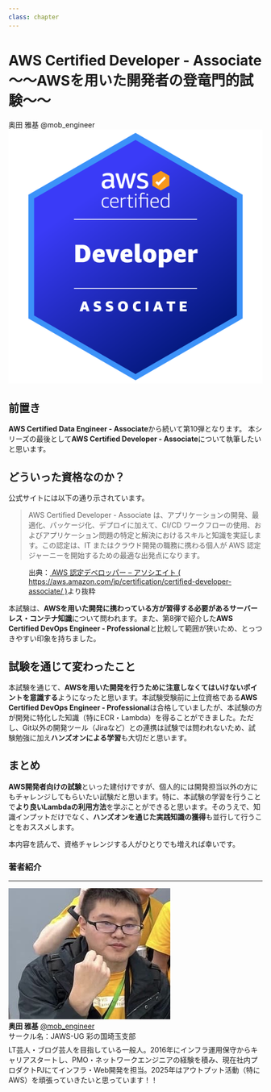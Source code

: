 ```yaml
---
class: chapter
---
```


# AWS Certified Developer - Associate　～～AWSを用いた開発者の登竜門的試験～～

<div class="flush-right">
奥田 雅基 @mob_engineer
</div>

<img src="images/chap-mob_engineer-certificates/aws-certified-developer-associate.png">

## 前置き

**AWS Certified Data Engineer - Associate**から続いて第10弾となります。
本シリーズの最後として**AWS Certified Developer - Associate**について執筆したいと思います。

## どういった資格なのか？

公式サイトには以下の通り示されています。

>AWS Certified Developer - Associate は、アプリケーションの開発、最適化、パッケージ化、デプロイに加えて、CI/CD ワークフローの使用、およびアプリケーション問題の特定と解決におけるスキルと知識を実証します。この認定は、IT またはクラウド開発の職務に携わる個人が AWS 認定ジャーニーを開始するための最適な出発点になります。

<figure><figcaption>出典：<a href="https://aws.amazon.com/jp/certification/certified-developer-associate/"> AWS 認定デベロッパー – アソシエイト ( https://aws.amazon.com/jp/certification/certified-developer-associate/ )</a>より抜粋</figcaption></figure>

本試験は、**AWSを用いた開発に携わっている方が習得する必要があるサーバーレス・コンテナ知識**について問われます。また、第8弾で紹介した**AWS Certified DevOps Engineer - Professional**と比較して範囲が狭いため、とっつきやすい印象を持ちました。

## 試験を通じて変わったこと

本試験を通じて、**AWSを用いた開発を行うために注意しなくてはいけないポイントを意識する**ようになったと思います。本試験受験前に上位資格である**AWS Certified DevOps Engineer - Professional**は合格していましたが、本試験の方が開発に特化した知識（特にECR・Lambda）を得ることができました。ただし、Git以外の開発ツール（Jiraなど）との連携は試験では問われないため、試験勉強に加え**ハンズオンによる学習**も大切だと思います。

## まとめ

**AWS開発者向けの試験**といった建付けですが、個人的には開発担当以外の方にもチャレンジしてもらいたい試験だと思います。特に、本試験の学習を行うことで**より良いLambdaの利用方法**を学ぶことができると思います。そのうえで、知識インプットだけでなく、**ハンズオンを通じた実践知識の獲得**も並行して行うことをおススメします。

本内容を読んで、資格チャレンジする人がひとりでも増えれば幸いです。

### 著者紹介

---

<div class="author-profile">
    <img src="images/mobengineer.png">
    <div>
        <div>
            <b>奥田 雅基</b>
            <a href="https://x.com/mob_engineer">@mob_engineer</a>
        </div>
        <div>
            サークル名：JAWS-UG 彩の国埼玉支部
        </div>
    </div>
</div>
<p style="margin-top: 0.5em; margin-bottom: 2em;">
LT芸人・ブログ芸人を目指している一般人。2016年にインフラ運用保守からキャリアスタートし、PMO・ネットワークエンジニアの経験を積み、現在社内プロダクトPJにてインフラ・Web開発を担当。2025年はアウトプット活動（特にAWS）を頑張っていきたいと思っています！！
</p>